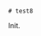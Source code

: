                                                                                                                                                                                                                                                                                                                                                 # test8

Init.
